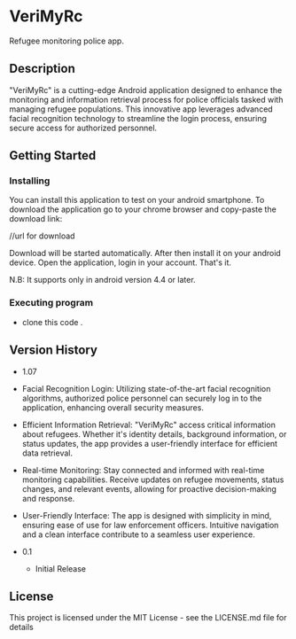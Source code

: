 # VeriMyRc

Refugee monitoring police app.

## Description

"VeriMyRc" is a cutting-edge Android application designed to enhance the monitoring and information retrieval process for police officials tasked with managing refugee populations. This innovative app leverages advanced facial recognition technology to streamline the login process, ensuring secure access for authorized personnel.

## Getting Started

### Installing

You can install this application to test on your android smartphone. To download the application go to your chrome browser and copy-paste the download link:

//url for download


Download will be started automatically. After then install it on your android device. Open the application, login in your account. That's it.

N.B: It supports only in android version 4.4 or later.

### Executing program

* clone this code .


## Version History

* 1.07
* Facial Recognition Login: Utilizing state-of-the-art facial recognition algorithms, authorized police personnel can securely log in to the application, enhancing overall security measures.

* Efficient Information Retrieval: "VeriMyRc" access critical information about refugees. Whether it's identity details, background information, or status updates, the app provides a user-friendly interface for efficient data retrieval.

* Real-time Monitoring: Stay connected and informed with real-time monitoring capabilities. Receive updates on refugee movements, status changes, and relevant events, allowing for proactive decision-making and response.

* User-Friendly Interface: The app is designed with simplicity in mind, ensuring ease of use for law enforcement officers. Intuitive navigation and a clean interface contribute to a seamless user experience.
* 0.1
    * Initial Release

## License

This project is licensed under the MIT License - see the LICENSE.md file for details

